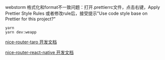webstorm 格式化和format不一致问题：打开.prettierrc文件，点击右键，Apply Prettier Style Rules
或者修改rule后，接受提示"Use code style base on Prettier for this project?"


```
yarn
yarn dev:weapp
```

[nice-router-taro 开发文档](https://github.com/doublechaintech/nice-router-taro/docs/README.md)


[nice-router-react-native 开发文档](https://github.com/doublechaintech/nice-router-taro)
